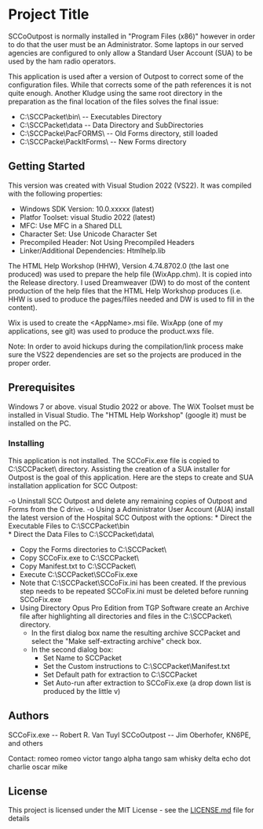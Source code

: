# Project Title

SCCoOutpost is normally installed in "Program Files (x86)" however in order to do that the user must be an Administrator.  Some laptops in our served agencies are configured to only allow a Standard User Account (SUA) to be used by the ham radio operators.

This application is used after a version of Outpost to correct some of the configuration files.  While that corrects some of the path references it is not quite enough.  Another Kludge using the same root directory in the preparation as the final location of the files solves the final issue:
  - C:\SCCPacket\bin\        -- Executables Directory
  - C:\SCCPacket\data        -- Data Directory and SubDirectories
  - C:\SCCPacke\PacFORMS\    -- Old Forms directory, still loaded
  - C:\SCCPacke\PackItForms\ -- New Forms directory

## Getting Started

This version was created with Visual Studion 2022 (VS22).  It was compiled with the following properties:
  - Windows SDK Version: 10.0.xxxxx (latest)
  - Platfor Toolset: visual Studio 2022 (latest)
  - MFC: Use MFC in a Shared DLL
  - Character Set:  Use Unicode Character Set
  - Precompiled Header:  Not Using Precompiled Headers
  - Linker/Additional Dependencies:  Htmlhelp.lib

The HTML Help Workshop (HHW), Version 4.74.8702.0 (the last one produced) was used to prepare the help file (WixApp.chm).  It is copied into the Release directory.  I used Dreamweaver (DW) to do most of the content production of the help files that the HTML Help Workshop produces (i.e. HHW is used to produce the pages/files needed and DW is used to fill in the content).

Wix is used to create the &lt;AppName&gt;.msi file.  WixApp (one of my applications, see git) was used to produce the product.wxs file.

Note:  In order to avoid hickups during the compilation/link process make sure the VS22 dependencies are
set so the projects are produced in the proper order.

## Prerequisites

Windows 7 or above.  visual Studio 2022 or above.  The WiX Toolset must be installed in Visual Studio.
The "HTML Help Workshop" (google it) must be installed on the PC.

### Installing

This application is not installed.  The SCCoFix.exe file is copied to C:\SCCPacket\ directory.  Assisting the creation of a SUA installer for Outpost is the goal of this application.  Here are the steps to create and SUA installation application for SCC Outpost:

  -o Uninstall SCC Outpost and delete any remaining copies of Outpost and Forms from the C drive.
  -o Using a Administrator User Account (AUA) install the latest version of the Hospital SCC Outpost with the options:
    * Direct the Executable Files to C:\SCCPacket\bin\
    * Direct the Data Files to C:\SCCPacket\data\
  - Copy the Forms directories to C:\SCCPacket\
  - Copy SCCoFix.exe to C:\SCCPacket\
  - Copy Manifest.txt to C:\SCCPacket\
  - Execute C:\SCCPacket\SCCoFix.exe
  - Note that C:\SCCPacket\SCCoFix.ini has been created.  If the previous step needs to be repeated SCCoFix.ini must be deleted before running SCCoFix.exe
  - Using Directory Opus Pro Edition from TGP Software create an Archive file after highlighting all directories and files in the C:\SCCPacket\ directory.
    * In the first dialog box name the resulting archive SCCPacket and select the "Make self-extracting archive" check box.
    * In the second dialog box:
      - Set Name to SCCPacket
      - Set the Custom instructions to C:\SCCPacket\Manifest.txt
      - Set Default path for extraction to C:\SCCPacket
      - Set Auto-run after extraction to SCCoFix.exe (a drop down list is produced by the little v)

## Authors

SCCoFix.exe -- Robert R. Van Tuyl
SCCoOutpost -- Jim Oberhofer, KN6PE, and others

Contact:  romeo romeo victor tango alpha tango sam whisky delta echo dot charlie oscar mike

## License

This project is licensed under the MIT License - see the [LICENSE.md](LICENSE.md) file for details

